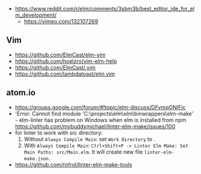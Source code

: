 - https://www.reddit.com/r/elm/comments/3sbm3b/best_editor_ide_for_elm_development/
  - https://vimeo.com/132107269

## Vim

- https://github.com/ElmCast/elm-vim
- https://github.com/hoelzro/vim-elm-help
- https://github.com/ElmCast/.vim
- https://github.com/lambdatoast/elm.vim

## atom.io

- https://groups.google.com/forum/#!topic/elm-discuss/DFymqONIFjc
- 'Error: Cannot find module 'C:\projects\elm\elm\binwrappers\elm-make' - elm-linter has problem on Windows when elm is installed from npm https://github.com/mybuddymichael/linter-elm-make/issues/100
- for linter to work with src directory:
  1. Without `Always Compile Main`: set `Work Directory` to `.`
  2. With `Always Compile Main`: `Ctrl+Shift+P -> Linter Elm Make: Set Main Paths: src/Main.elm`. It will create new file `linter-elm-make.json`.
- https://github.com/rofrol/linter-elm-make-tools
